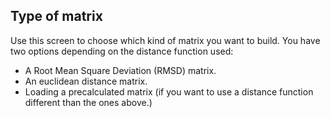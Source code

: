 ## Type of matrix

Use this screen to choose which kind of matrix you want to build. You have two options depending on the distance function used:  
- A Root Mean Square Deviation (RMSD) matrix.  
- An euclidean distance matrix.  
- Loading a precalculated matrix (if you want to use a distance function different than the ones above.)